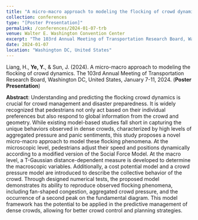```yaml
---
title: "A micro-macro approach to modeling the flocking of crowd dynamics"
collection: conferences
type: "[Poster Presentation]"
permalink: /conferences/2024-01-07-trb
venue: Walter E. Washington Convention Center
excerpt: "The 103rd Annual Meeting of Transportation Research Board, Washington DC, United States, January 7-11, 2024."
date: 2024-01-07
location: "Washington DC, United States"
---
```

Liang, H., **Ye, Y.**, & Sun, J. (2024). A micro-macro approach to modeling the flocking of crowd dynamics. The 103rd Annual Meeting of Transportation Research Board, Washington DC, United States, January 7-11, 2024. (**Poster Presentation**)

**Abstract**: Understanding and predicting the flocking crowd dynamics is crucial for crowd management and disaster preparedness. It is widely recognized that pedestrians not only act based on their individual preferences but also respond to global information from the crowd and geometry. While existing model-based studies fall short in capturing the unique behaviors observed in dense crowds, characterized by high levels of aggregated pressure and panic sentiments, this study proposes a novel micro-macro approach to model these flocking phenomena. At the microscopic level, pedestrians adjust their speed and positions dynamically according to a modified version of the Social Force Model. At the macro level, a T-Gaussian distance-dependent measure is developed to determine the macroscopic variables. Additionally, a cost potential model and a crowd pressure model are introduced to describe the collective behavior of the crowd. Through designed numerical tests, the proposed model demonstrates its ability to reproduce observed flocking phenomena, including fan-shaped congestion, aggregated crowd pressure, and the occurrence of a second peak on the fundamental diagram. This model framework has the potential to be applied in the predictive management of dense crowds, allowing for better crowd control and planning strategies.
